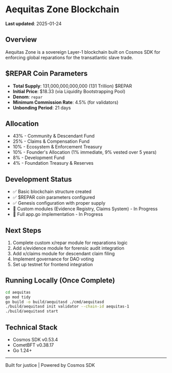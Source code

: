 # Aequitas Zone Blockchain

**Last updated**: 2025-01-24

## Overview
Aequitas Zone is a sovereign Layer-1 blockchain built on Cosmos SDK for enforcing global reparations for the transatlantic slave trade.

## $REPAR Coin Parameters
- **Total Supply**: 131,000,000,000,000 (131 Trillion) $REPAR
- **Initial Price**: $18.33 (via Liquidity Bootstrapping Pool)
- **Denom**: `repar`
- **Minimum Commission Rate**: 4.5% (for validators)
- **Unbonding Period**: 21 days

## Allocation
- 43% - Community & Descendant Fund
- 25% - Claims & Compensation Fund  
- 10% - Ecosystem & Enforcement Treasury
- 10% - Founder's Allocation (1% immediate, 9% vested over 5 years)
- 8% - Development Fund
- 4% - Foundation Treasury & Reserves

## Development Status
- ✅ Basic blockchain structure created
- ✅ $REPAR coin parameters configured
- ✅ Genesis configuration with proper supply
- 🚧 Custom modules (Evidence Registry, Claims System) - In Progress
- 🚧 Full app.go implementation - In Progress

## Next Steps
1. Complete custom x/repar module for reparations logic
2. Add x/evidence module for forensic audit integration
3. Add x/claims module for descendant claim filing
4. Implement governance for DAO voting
5. Set up testnet for frontend integration

## Running Locally (Once Complete)
```bash
cd aequitas
go mod tidy
go build -o build/aequitasd ./cmd/aequitasd
./build/aequitasd init validator --chain-id aequitas-1
./build/aequitasd start
```

## Technical Stack
- Cosmos SDK v0.53.4
- CometBFT v0.38.17
- Go 1.24+

---
Built for justice | Powered by Cosmos SDK
